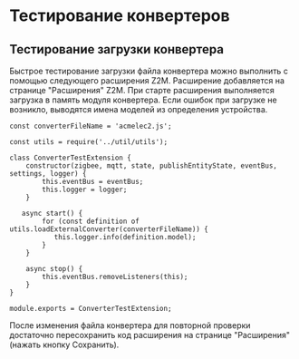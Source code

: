 # Тестирование конвертеров #
## Тестирование загрузки конвертера ##
Быстрое тестирование загрузки файла конвертера можно выполнить с помощью следующего расширения Z2M. Расширение добавляется на странице "Расширения" Z2M.
При старте расширения выполняется загрузка в память модуля конвертера. Если ошибок при загрузке не возникло, выводятся имена моделей из определения устройства.
```
const converterFileName = 'acmelec2.js';

const utils = require('../util/utils');

class ConverterTestExtension {
    constructor(zigbee, mqtt, state, publishEntityState, eventBus, settings, logger) {
        this.eventBus = eventBus;
        this.logger = logger;
    }

   async start() {
        for (const definition of utils.loadExternalConverter(converterFileName)) {
           this.logger.info(definition.model);   
        }
    }

    async stop() {
        this.eventBus.removeListeners(this);
    }
}

module.exports = ConverterTestExtension;
```
После изменения файла конвертера для повторной проверки достаточно пересохранить код расширения на странице "Расширения" (нажать кнопку Сохранить). 
